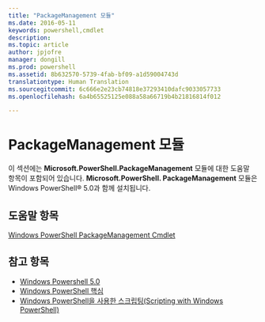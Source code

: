 ```yaml
---
title: "PackageManagement 모듈"
ms.date: 2016-05-11
keywords: powershell,cmdlet
description: 
ms.topic: article
author: jpjofre
manager: dongill
ms.prod: powershell
ms.assetid: 8b632570-5739-4fab-bf09-a1d59004743d
translationtype: Human Translation
ms.sourcegitcommit: 6c666e2e23cb74818e37293410dafc9033057733
ms.openlocfilehash: 6a4b65525125e088a58a66719b4b21816814f012

---
```


# PackageManagement 모듈
이 섹션에는 **Microsoft.PowerShell.PackageManagement** 모듈에 대한 도움말 항목이 포함되어 있습니다. **Microsoft.PowerShell. PackageManagement** 모듈은 Windows PowerShell® 5.0과 함께 설치됩니다.

## 도움말 항목
[Windows PowerShell PackageManagement Cmdlet](http://technet.microsoft.com/library/dn890706(v=wps.640).aspx)

## 참고 항목
- [Windows Powershell 5.0](Windows-PowerShell-5.0.md)
- [Windows PowerShell 핵심](https://technet.microsoft.com/en-us/library/4b75f1e4-f327-48f3-92ab-bf5435094d41)
- [Windows PowerShell을 사용한 스크립팅(Scripting with Windows PowerShell)](../../getting-started/fundamental/Scripting-with-Windows-PowerShell.md)




<!--HONumber=Oct16_HO3-->


